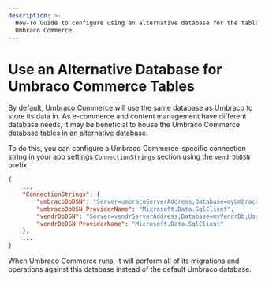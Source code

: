 ```yaml
---
description: >-
  How-To Guide to configure using an alternative database for the tables of
  Umbraco Commerce.
---
```


# Use an Alternative Database for Umbraco Commerce Tables

By default, Umbraco Commerce will use the same database as Umbraco to store its data in. As e-commerce and content management have different database needs, it may be beneficial to house the Umbraco Commerce database tables in an alternative database.

To do this, you can configure a Umbraco Commerce-specific connection string in your app settings `ConnectionStrings` section using the `vendrDbDSN` prefix.

```json
{
    ...
    "ConnectionStrings": {
        "umbracoDbDSN": "Server=umbracoServerAddress;Database=myUmbracoDb;User Id=myUsername;Password=myPassword;",
        "umbracoDbDSN_ProviderName": "Microsoft.Data.SqlClient",
        "vendrDbDSN": "Server=vendrServerAddress;Database=myVendrDb;User Id=myUsername;Password=myPassword;",
        "vendrDbDSN_ProviderName": "Microsoft.Data.SqlClient"
    },
    ...
}
```

When Umbraco Commerce runs, it will perform all of its migrations and operations against this database instead of the default Umbraco database.
